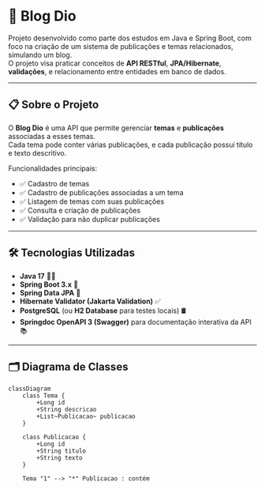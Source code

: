 # 📖 Blog Dio

Projeto desenvolvido como parte dos estudos em Java e Spring Boot, com foco na criação de um sistema de publicações e temas relacionados, simulando um blog.  
O projeto visa praticar conceitos de **API RESTful**, **JPA/Hibernate**, **validações**, e relacionamento entre entidades em banco de dados.

---

## 📋 Sobre o Projeto

O **Blog Dio** é uma API que permite gerenciar **temas** e **publicações** associadas a esses temas.  
Cada tema pode conter várias publicações, e cada publicação possui título e texto descritivo.

Funcionalidades principais:
- ✅ Cadastro de temas
- ✅ Cadastro de publicações associadas a um tema
- ✅ Listagem de temas com suas publicações
- ✅ Consulta e criação de publicações
- ✅ Validação para não duplicar publicações

---

## 🛠 Tecnologias Utilizadas

- **Java 17** 🧑‍💻
- **Spring Boot 3.x** 🚀
- **Spring Data JPA** 🔗
- **Hibernate Validator (Jakarta Validation)** ✅
- **PostgreSQL** (ou **H2 Database** para testes locais) 🛢️
- **Springdoc OpenAPI 3 (Swagger)** para documentação interativa da API 📚

---

## 🗂 Diagrama de Classes

```mermaid
classDiagram
    class Tema {
        +Long id
        +String descricao
        +List~Publicacao~ publicacao
    }

    class Publicacao {
        +Long id
        +String titulo
        +String texto
    }

    Tema "1" --> "*" Publicacao : contém
